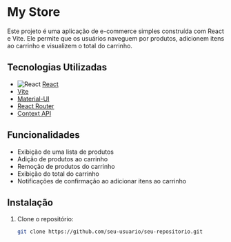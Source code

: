 # My Store

Este projeto é uma aplicação de e-commerce simples construída com React e Vite. Ele permite que os usuários naveguem por produtos, adicionem itens ao carrinho e visualizem o total do carrinho.

## Tecnologias Utilizadas

- ![React](https://cdn4.iconfinder.com/data/icons/logos-3/600/React.js_logo-1024.png) [React](https://reactjs.org/)
- [Vite](https://vitejs.dev/)
- [Material-UI](https://mui.com/)
- [React Router](https://reactrouter.com/)
- [Context API](https://reactjs.org/docs/context.html)

## Funcionalidades

- Exibição de uma lista de produtos
- Adição de produtos ao carrinho
- Remoção de produtos do carrinho
- Exibição do total do carrinho
- Notificações de confirmação ao adicionar itens ao carrinho

## Instalação

1. Clone o repositório:
   ```bash
   git clone https://github.com/seu-usuario/seu-repositorio.git
